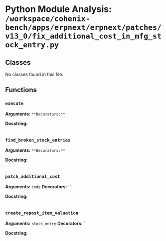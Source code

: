 # Python Module Analysis: `/workspace/cohenix-bench/apps/erpnext/erpnext/patches/v13_0/fix_additional_cost_in_mfg_stock_entry.py`

## Classes

No classes found in this file.


## Functions

### `execute`
**Arguments:** ``
**Decorators:** ``

**Docstring:**
```

```
### `find_broken_stock_entries`
**Arguments:** ``
**Decorators:** ``

**Docstring:**
```

```
### `patch_additional_cost`
**Arguments:** `code`
**Decorators:** ``

**Docstring:**
```

```
### `create_repost_item_valuation`
**Arguments:** `stock_entry`
**Decorators:** ``

**Docstring:**
```

```

